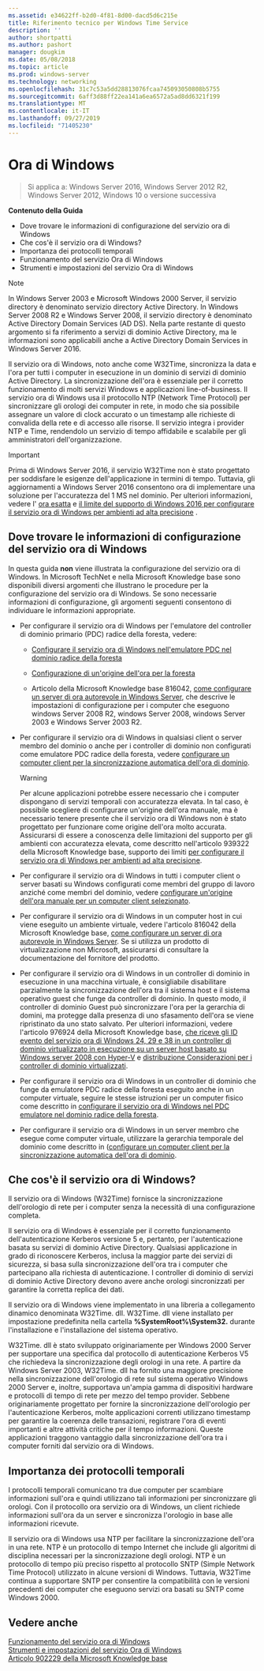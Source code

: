 ```yaml
---
ms.assetid: e34622ff-b2d0-4f81-8d00-dacd5d6c215e
title: Riferimento tecnico per Windows Time Service
description: ''
author: shortpatti
ms.author: pashort
manager: dougkim
ms.date: 05/08/2018
ms.topic: article
ms.prod: windows-server
ms.technology: networking
ms.openlocfilehash: 31c7c53a5dd28813076fcaa745093050808b5755
ms.sourcegitcommit: 6aff3d88ff22ea141a6ea6572a5ad8dd6321f199
ms.translationtype: MT
ms.contentlocale: it-IT
ms.lasthandoff: 09/27/2019
ms.locfileid: "71405230"
---
```

# <a name="windows-time-service"></a>Ora di Windows

>Si applica a: Windows Server 2016, Windows Server 2012 R2, Windows Server 2012, Windows 10 o versione successiva


**Contenuto della Guida**  
  
* Dove trovare le informazioni di configurazione del servizio ora di Windows  
* Che cos'è il servizio ora di Windows?  
* Importanza dei protocolli temporali  
* Funzionamento del servizio Ora di Windows   
* Strumenti e impostazioni del servizio Ora di Windows  
  
> [!NOTE]  
> In Windows Server 2003 e Microsoft Windows 2000 Server, il servizio directory è denominato servizio directory Active Directory. In Windows Server 2008 R2 e Windows Server 2008, il servizio directory è denominato Active Directory Domain Services (AD DS). Nella parte restante di questo argomento si fa riferimento a servizi di dominio Active Directory, ma le informazioni sono applicabili anche a Active Directory Domain Services in Windows Server 2016.  
  
Il servizio ora di Windows, noto anche come W32Time, sincronizza la data e l'ora per tutti i computer in esecuzione in un dominio di servizi di dominio Active Directory. La sincronizzazione dell'ora è essenziale per il corretto funzionamento di molti servizi Windows e applicazioni line-of-business. Il servizio ora di Windows usa il protocollo NTP (Network Time Protocol) per sincronizzare gli orologi dei computer in rete, in modo che sia possibile assegnare un valore di clock accurato o un timestamp alle richieste di convalida della rete e di accesso alle risorse. Il servizio integra i provider NTP e Time, rendendolo un servizio di tempo affidabile e scalabile per gli amministratori dell'organizzazione.
  
> [!IMPORTANT]  
> Prima di Windows Server 2016, il servizio W32Time non è stato progettato per soddisfare le esigenze dell'applicazione in termini di tempo.  Tuttavia, gli aggiornamenti a Windows Server 2016 consentono ora di implementare una soluzione per l'accuratezza del 1 MS nel dominio.  Per ulteriori informazioni, vedere l' [ora esatta](accurate-time.md) e [il limite del supporto di Windows 2016 per configurare il servizio ora di Windows per ambienti ad alta precisione](support-boundary.md) .  
  
## <a name="BKMK_Config"></a>Dove trovare le informazioni di configurazione del servizio ora di Windows  
In questa guida **non** viene illustrata la configurazione del servizio ora di Windows. In Microsoft TechNet e nella Microsoft Knowledge base sono disponibili diversi argomenti che illustrano le procedure per la configurazione del servizio ora di Windows. Se sono necessarie informazioni di configurazione, gli argomenti seguenti consentono di individuare le informazioni appropriate.  
  
-   Per configurare il servizio ora di Windows per l'emulatore del controller di dominio primario (PDC) radice della foresta, vedere:  
  
    -   [Configurare il servizio ora di Windows nell'emulatore PDC nel dominio radice della foresta](https://docs.microsoft.com/previous-versions/windows/it-pro/windows-server-2008-R2-and-2008/cc731191%28v=ws.10%29) 
  
    -   [Configurazione di un'origine dell'ora per la foresta](https://docs.microsoft.com/previous-versions/windows/it-pro/windows-server-2008-r2-and-2008/cc794823%28v%3dws.10%29) 
  
    -   Articolo della Microsoft Knowledge base 816042, [come configurare un server di ora autorevole in Windows Server](https://go.microsoft.com/fwlink/?LinkID=60402), che descrive le impostazioni di configurazione per i computer che eseguono windows Server 2008 R2, windows Server 2008, windows Server 2003 e Windows Server 2003 R2.  
  
-   Per configurare il servizio ora di Windows in qualsiasi client o server membro del dominio o anche per i controller di dominio non configurati come emulatore PDC radice della foresta, vedere [configurare un computer client per la sincronizzazione automatica dell'ora di dominio](https://docs.microsoft.com/previous-versions/windows/it-pro/windows-server-2008-r2-and-2008/cc816884%28v%3dws.10%29).  
  
    > [!WARNING]  
    > Per alcune applicazioni potrebbe essere necessario che i computer dispongano di servizi temporali con accuratezza elevata. In tal caso, è possibile scegliere di configurare un'origine dell'ora manuale, ma è necessario tenere presente che il servizio ora di Windows non è stato progettato per funzionare come origine dell'ora molto accurata. Assicurarsi di essere a conoscenza delle limitazioni del supporto per gli ambienti con accuratezza elevata, come descritto nell'articolo 939322 della Microsoft Knowledge base, supporto dei limiti [per configurare il servizio ora di Windows per ambienti ad alta precisione](support-boundary.md).  
  
-   Per configurare il servizio ora di Windows in tutti i computer client o server basati su Windows configurati come membri del gruppo di lavoro anziché come membri del dominio, vedere [configurare un'origine dell'ora manuale per un computer client selezionato](https://docs.microsoft.com/previous-versions/windows/it-pro/windows-server-2008-r2-and-2008/cc816656%28v%3dws.10%29).  
  
-   Per configurare il servizio ora di Windows in un computer host in cui viene eseguito un ambiente virtuale, vedere l'articolo 816042 della Microsoft Knowledge base, [come configurare un server di ora autorevole in Windows Server](https://go.microsoft.com/fwlink/?LinkID=60402). Se si utilizza un prodotto di virtualizzazione non Microsoft, assicurarsi di consultare la documentazione del fornitore del prodotto.  
  
-   Per configurare il servizio ora di Windows in un controller di dominio in esecuzione in una macchina virtuale, è consigliabile disabilitare parzialmente la sincronizzazione dell'ora tra il sistema host e il sistema operativo guest che funge da controller di dominio. In questo modo, il controller di dominio Guest può sincronizzare l'ora per la gerarchia di domini, ma protegge dalla presenza di uno sfasamento dell'ora se viene ripristinato da uno stato salvato. Per ulteriori informazioni, vedere l'articolo 976924 della Microsoft Knowledge base, [che riceve gli ID evento del servizio ora di Windows 24, 29 e 38 in un controller di dominio virtualizzato in esecuzione su un server host basato su Windows server 2008 con Hyper-V](https://go.microsoft.com/fwlink/?LinkID=192236) e [distribuzione Considerazioni per i controller di dominio virtualizzati](https://go.microsoft.com/fwlink/?LinkID=192235).  
  
-   Per configurare il servizio ora di Windows in un controller di dominio che funge da emulatore PDC radice della foresta eseguito anche in un computer virtuale, seguire le stesse istruzioni per un computer fisico come descritto in [configurare il servizio ora di Windows nel PDC emulatore nel dominio radice della foresta](https://docs.microsoft.com/previous-versions/windows/it-pro/windows-server-2008-R2-and-2008/cc731191%28v=ws.10%29).  
  
-   Per configurare il servizio ora di Windows in un server membro che esegue come computer virtuale, utilizzare la gerarchia temporale del dominio come descritto in ([configurare un computer client per la sincronizzazione automatica dell'ora di dominio](https://docs.microsoft.com/previous-versions/windows/it-pro/windows-server-2008-r2-and-2008/cc816884%28v%3dws.10%29).  
  
## <a name="BKMK_WTS"></a>Che cos'è il servizio ora di Windows?  
Il servizio ora di Windows (W32Time) fornisce la sincronizzazione dell'orologio di rete per i computer senza la necessità di una configurazione completa.  
  
Il servizio ora di Windows è essenziale per il corretto funzionamento dell'autenticazione Kerberos versione 5 e, pertanto, per l'autenticazione basata su servizi di dominio Active Directory. Qualsiasi applicazione in grado di riconoscere Kerberos, inclusa la maggior parte dei servizi di sicurezza, si basa sulla sincronizzazione dell'ora tra i computer che partecipano alla richiesta di autenticazione. I controller di dominio di servizi di dominio Active Directory devono avere anche orologi sincronizzati per garantire la corretta replica dei dati.  
  
Il servizio ora di Windows viene implementato in una libreria a collegamento dinamico denominata W32Time. dll. W32Time. dll viene installato per impostazione predefinita nella cartella **%SystemRoot%\System32.** durante l'installazione e l'installazione del sistema operativo.  
  
W32Time. dll è stato sviluppato originariamente per Windows 2000 Server per supportare una specifica dal protocollo di autenticazione Kerberos V5 che richiedeva la sincronizzazione degli orologi in una rete. A partire da Windows Server 2003, W32Time. dll ha fornito una maggiore precisione nella sincronizzazione dell'orologio di rete sul sistema operativo Windows 2000 Server e, inoltre, supportava un'ampia gamma di dispositivi hardware e protocolli di tempo di rete per mezzo del tempo provider. Sebbene originariamente progettato per fornire la sincronizzazione dell'orologio per l'autenticazione Kerberos, molte applicazioni correnti utilizzano timestamp per garantire la coerenza delle transazioni, registrare l'ora di eventi importanti e altre attività critiche per il tempo informazioni. Queste applicazioni traggono vantaggio dalla sincronizzazione dell'ora tra i computer forniti dal servizio ora di Windows.  
  
## <a name="BKMK_TimeProtocols"></a>Importanza dei protocolli temporali  
I protocolli temporali comunicano tra due computer per scambiare informazioni sull'ora e quindi utilizzano tali informazioni per sincronizzare gli orologi. Con il protocollo ora servizio ora di Windows, un client richiede informazioni sull'ora da un server e sincronizza l'orologio in base alle informazioni ricevute.  
  
Il servizio ora di Windows usa NTP per facilitare la sincronizzazione dell'ora in una rete. NTP è un protocollo di tempo Internet che include gli algoritmi di disciplina necessari per la sincronizzazione degli orologi. NTP è un protocollo di tempo più preciso rispetto al protocollo SNTP (Simple Network Time Protocol) utilizzato in alcune versioni di Windows. Tuttavia, W32Time continua a supportare SNTP per consentire la compatibilità con le versioni precedenti dei computer che eseguono servizi ora basati su SNTP come Windows 2000.  
  
## <a name="see-also"></a>Vedere anche  
[Funzionamento del servizio ora di Windows](How-the-Windows-Time-Service-Works.md)  
[Strumenti e impostazioni del servizio Ora di Windows](Windows-Time-Service-Tools-and-Settings.md)  
[Articolo 902229 della Microsoft Knowledge base](https://go.microsoft.com/fwlink/?LinkId=186066)